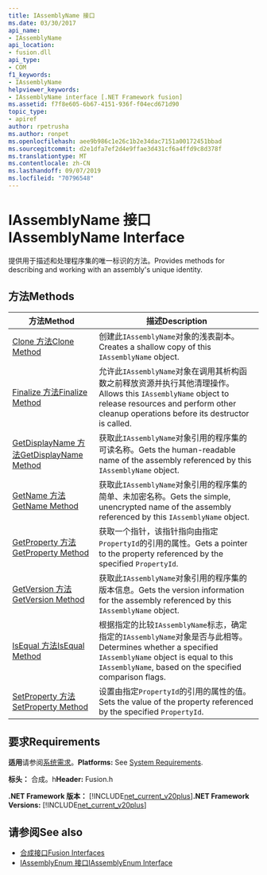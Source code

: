 ```yaml
---
title: IAssemblyName 接口
ms.date: 03/30/2017
api_name:
- IAssemblyName
api_location:
- fusion.dll
api_type:
- COM
f1_keywords:
- IAssemblyName
helpviewer_keywords:
- IAssemblyName interface [.NET Framework fusion]
ms.assetid: f7f8e605-6b67-4151-936f-f04ecd671d90
topic_type:
- apiref
author: rpetrusha
ms.author: ronpet
ms.openlocfilehash: aee9b986c1e26c1b2e34dac7151a00172451bbad
ms.sourcegitcommit: d2e1dfa7ef2d4e9ffae3d431cf6a4ffd9c8d378f
ms.translationtype: MT
ms.contentlocale: zh-CN
ms.lasthandoff: 09/07/2019
ms.locfileid: "70796548"
---
```

# <a name="iassemblyname-interface"></a><span data-ttu-id="188ac-102">IAssemblyName 接口</span><span class="sxs-lookup"><span data-stu-id="188ac-102">IAssemblyName Interface</span></span>
<span data-ttu-id="188ac-103">提供用于描述和处理程序集的唯一标识的方法。</span><span class="sxs-lookup"><span data-stu-id="188ac-103">Provides methods for describing and working with an assembly's unique identity.</span></span>  
  
## <a name="methods"></a><span data-ttu-id="188ac-104">方法</span><span class="sxs-lookup"><span data-stu-id="188ac-104">Methods</span></span>  
  
|<span data-ttu-id="188ac-105">方法</span><span class="sxs-lookup"><span data-stu-id="188ac-105">Method</span></span>|<span data-ttu-id="188ac-106">描述</span><span class="sxs-lookup"><span data-stu-id="188ac-106">Description</span></span>|  
|------------|-----------------|  
|[<span data-ttu-id="188ac-107">Clone 方法</span><span class="sxs-lookup"><span data-stu-id="188ac-107">Clone Method</span></span>](iassemblyname-clone-method.md)|<span data-ttu-id="188ac-108">创建此`IAssemblyName`对象的浅表副本。</span><span class="sxs-lookup"><span data-stu-id="188ac-108">Creates a shallow copy of this `IAssemblyName` object.</span></span>|  
|[<span data-ttu-id="188ac-109">Finalize 方法</span><span class="sxs-lookup"><span data-stu-id="188ac-109">Finalize Method</span></span>](iassemblyname-finalize-method.md)|<span data-ttu-id="188ac-110">允许此`IAssemblyName`对象在调用其析构函数之前释放资源并执行其他清理操作。</span><span class="sxs-lookup"><span data-stu-id="188ac-110">Allows this `IAssemblyName` object to release resources and perform other cleanup operations before its destructor is called.</span></span>|  
|[<span data-ttu-id="188ac-111">GetDisplayName 方法</span><span class="sxs-lookup"><span data-stu-id="188ac-111">GetDisplayName Method</span></span>](iassemblyname-getdisplayname-method.md)|<span data-ttu-id="188ac-112">获取此`IAssemblyName`对象引用的程序集的可读名称。</span><span class="sxs-lookup"><span data-stu-id="188ac-112">Gets the human-readable name of the assembly referenced by this `IAssemblyName` object.</span></span>|  
|[<span data-ttu-id="188ac-113">GetName 方法</span><span class="sxs-lookup"><span data-stu-id="188ac-113">GetName Method</span></span>](iassemblyname-getname-method.md)|<span data-ttu-id="188ac-114">获取此`IAssemblyName`对象引用的程序集的简单、未加密名称。</span><span class="sxs-lookup"><span data-stu-id="188ac-114">Gets the simple, unencrypted name of the assembly referenced by this `IAssemblyName` object.</span></span>|  
|[<span data-ttu-id="188ac-115">GetProperty 方法</span><span class="sxs-lookup"><span data-stu-id="188ac-115">GetProperty Method</span></span>](iassemblyname-getproperty-method.md)|<span data-ttu-id="188ac-116">获取一个指针，该指针指向由指定`PropertyId`的引用的属性。</span><span class="sxs-lookup"><span data-stu-id="188ac-116">Gets a pointer to the property referenced by the specified `PropertyId`.</span></span>|  
|[<span data-ttu-id="188ac-117">GetVersion 方法</span><span class="sxs-lookup"><span data-stu-id="188ac-117">GetVersion Method</span></span>](iassemblyname-getversion-method.md)|<span data-ttu-id="188ac-118">获取此`IAssemblyName`对象引用的程序集的版本信息。</span><span class="sxs-lookup"><span data-stu-id="188ac-118">Gets the version information for the assembly referenced by this `IAssemblyName` object.</span></span>|  
|[<span data-ttu-id="188ac-119">IsEqual 方法</span><span class="sxs-lookup"><span data-stu-id="188ac-119">IsEqual Method</span></span>](iassemblyname-isequal-method.md)|<span data-ttu-id="188ac-120">根据指定的比较`IAssemblyName`标志，确定指定的`IAssemblyName`对象是否与此相等。</span><span class="sxs-lookup"><span data-stu-id="188ac-120">Determines whether a specified `IAssemblyName` object is equal to this `IAssemblyName`, based on the specified comparison flags.</span></span>|  
|[<span data-ttu-id="188ac-121">SetProperty 方法</span><span class="sxs-lookup"><span data-stu-id="188ac-121">SetProperty Method</span></span>](iassemblyname-setproperty-method.md)|<span data-ttu-id="188ac-122">设置由指定`PropertyId`的引用的属性的值。</span><span class="sxs-lookup"><span data-stu-id="188ac-122">Sets the value of the property referenced by the specified `PropertyId`.</span></span>|  
  
## <a name="requirements"></a><span data-ttu-id="188ac-123">要求</span><span class="sxs-lookup"><span data-stu-id="188ac-123">Requirements</span></span>  
 <span data-ttu-id="188ac-124">**适用**请参阅[系统需求](../../get-started/system-requirements.md)。</span><span class="sxs-lookup"><span data-stu-id="188ac-124">**Platforms:** See [System Requirements](../../get-started/system-requirements.md).</span></span>  
  
 <span data-ttu-id="188ac-125">**标头：** 合成。h</span><span class="sxs-lookup"><span data-stu-id="188ac-125">**Header:** Fusion.h</span></span>  
  
 <span data-ttu-id="188ac-126">**.NET Framework 版本：** [!INCLUDE[net_current_v20plus](../../../../includes/net-current-v20plus-md.md)]</span><span class="sxs-lookup"><span data-stu-id="188ac-126">**.NET Framework Versions:** [!INCLUDE[net_current_v20plus](../../../../includes/net-current-v20plus-md.md)]</span></span>  
  
## <a name="see-also"></a><span data-ttu-id="188ac-127">请参阅</span><span class="sxs-lookup"><span data-stu-id="188ac-127">See also</span></span>

- [<span data-ttu-id="188ac-128">合成接口</span><span class="sxs-lookup"><span data-stu-id="188ac-128">Fusion Interfaces</span></span>](fusion-interfaces.md)
- [<span data-ttu-id="188ac-129">IAssemblyEnum 接口</span><span class="sxs-lookup"><span data-stu-id="188ac-129">IAssemblyEnum Interface</span></span>](iassemblyenum-interface.md)
